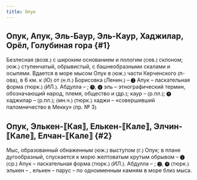 ```yaml
---
title: Опук
---
```

## Опук, Апук, Эль-Баур, Эль-Каур, Хаджилар, Орёл, Голубиная гора {#1}

Безлесная ⦅возв.⦆ с широким основанием и пологим ⦅сев.⦆ склоном; ⦅юж.⦆ ступенчатый, обрывистый, с башнеобразными скалами и осыпями. Вдается в море мысом Опук в ⦅юж.⦆ части Керченского ⦅п-ова⦆, в 6 км. к ⦅Ю⦆ от ⦅н.п.⦆ Борисовка ⦅Ленин.⦆ – ❷ Апук – ласкательная форма ⦅тюрк.⦆ ⦅ИЛ.⦆. Абдулла – ; ❸, ❹ эль – этнографический термин, обозначающий народ, племя, общество и ⦅др.⦆; каур – ⦅р.пл.⦆; ❺ хаджилар – ⦅р.пл.⦆; ⦅мн.ч.⦆ ⦅тюрк.⦆ хаджи – «совершивший паломничество в Мекку» ⦅пр. № 3⦆

## Опук, Элькен-⟦Кая⟧, Елькен-⟦Кале⟧, Элчин-⟦Кале⟧, Елчан-⟦Кале⟧ {#2}

Мыс, образованный обнаженным ⦅юж.⦆ выступом ⦅г.⦆ Опук; в плане дугообразный, спускается к морю желтоватым крутым обрывом – ❶ ⦅ср.⦆ Апук – ласкательная форма ⦅тюрк.⦆ ⦅ИЛ.⦆. Абдулла – ; ❷, ❸ ⦅тюрк.⦆ элькен – , елькен – парус – по одноименным камням в море близ мыса.
